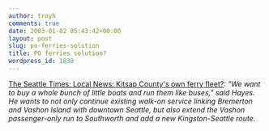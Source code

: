 ```yaml
---
author: troyh
comments: true
date: 2003-01-02 05:43:42+00:00
layout: post
slug: po-ferries-solution
title: PO ferries solution?
wordpress_id: 1830
---
```


[The Seattle Times: Local News: Kitsap County's own ferry fleet?](http://seattletimes.nwsource.com/html/localnews/134606630_ferry01m0.html): _"We want to buy a whole bunch of little boats and run them like buses," said Hayes. He wants to not only continue existing walk-on service linking Bremerton and Vashon Island with downtown Seattle, but also extend the Vashon passenger-only run to Southworth and add a new Kingston-Seattle route._
